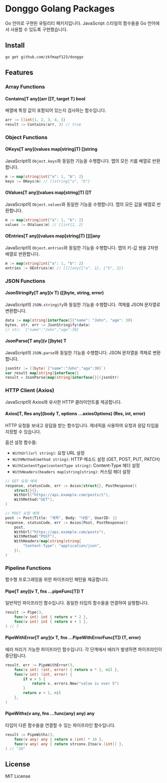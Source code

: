 # Donggo Golang Packages

Go 언어로 구현된 유틸리티 패키지입니다. JavaScript 스타일의 함수들을 Go 언어에서 사용할 수 있도록 구현했습니다.

## Install

```sh
go get github.com/zkfmapf123/donggo
```

## Features

### Array Functions

#### Contains[T any](arr []T, target T) bool
배열에 특정 값이 포함되어 있는지 검사하는 함수입니다.
```go
arr := []int{1, 2, 3, 4, 5}
result := Contains(arr, 3) // true
```

### Object Functions

#### OKeys[T any](values map[string]T) []string
JavaScript의 `Object.keys`와 동일한 기능을 수행합니다. 맵의 모든 키를 배열로 반환합니다.
```go
m := map[string]int{"a": 1, "b": 2}
keys := OKeys(m) // []string{"a", "b"}
```

#### OValues[T any](values map[string]T) []T
JavaScript의 `Object.values`와 동일한 기능을 수행합니다. 맵의 모든 값을 배열로 반환합니다.
```go
m := map[string]int{"a": 1, "b": 2}
values := OValues(m) // []int{1, 2}
```

#### OEntries[T any](values map[string]T) [][]any
JavaScript의 `Object.entries`와 동일한 기능을 수행합니다. 맵의 키-값 쌍을 2차원 배열로 반환합니다.
```go
m := map[string]int{"a": 1, "b": 2}
entries := OEntries(m) // [][]any{{"a", 1}, {"b", 2}}
```

### JSON Functions

#### JsonStringify[T any](v T) ([]byte, string, error)
JavaScript의 `JSON.stringify`와 동일한 기능을 수행합니다. 객체를 JSON 문자열로 변환합니다.
```go
data := map[string]interface{}{"name": "John", "age": 30}
bytes, str, err := JsonStringify(data)
// str: `{"name":"John","age":30}`
```

#### JsonParse[T any](v []byte) T
JavaScript의 `JSON.parse`와 동일한 기능을 수행합니다. JSON 문자열을 객체로 변환합니다.
```go
jsonStr := []byte(`{"name":"John","age":30}`)
var result map[string]interface{}
result = JsonParse[map[string]interface{}](jsonStr)
```

### HTTP Client (Axios)

JavaScript의 Axios와 유사한 HTTP 클라이언트를 제공합니다.

#### Axios[T, Res any](body T, options ...axiosOptions) (Res, int, error)
HTTP 요청을 보내고 응답을 받는 함수입니다. 제네릭을 사용하여 요청과 응답 타입을 지정할 수 있습니다.

옵션 설정 함수들:
- `WithUrl(url string)`: 요청 URL 설정
- `WithMethod(method string)`: HTTP 메소드 설정 (GET, POST, PUT, PATCH)
- `WithContentType(contentType string)`: Content-Type 헤더 설정
- `WithHeaders(headers map[string]string)`: 커스텀 헤더 설정

```go
// GET 요청 예제
response, statusCode, err := Axios[struct{}, PostResponse](
    struct{}{},
    WithUrl("https://api.example.com/posts/1"),
    WithMethod("GET"),
)

// POST 요청 예제
post := Post{Title: "제목", Body: "내용", UserID: 1}
response, statusCode, err := Axios[Post, PostResponse](
    post,
    WithUrl("https://api.example.com/posts"),
    WithMethod("POST"),
    WithHeaders(map[string]string{
        "Content-Type": "application/json",
    }),
)
```

### Pipeline Functions

함수형 프로그래밍을 위한 파이프라인 패턴을 제공합니다.

#### Pipe[T any](v T, fns ...pipeFunc[T]) T
일반적인 파이프라인 함수입니다. 동일한 타입의 함수들을 연결하여 실행합니다.
```go
result := Pipe(3,
    func(v int) int { return v * 2 },
    func(v int) int { return v + 1 },
) // 7
```

#### PipeWithError[T any](v T, fns ...PipeWithErrorFunc[T]) (T, error)
에러 처리가 가능한 파이프라인 함수입니다. 각 단계에서 에러가 발생하면 파이프라인이 중단됩니다.
```go
result, err := PipeWithError(3,
    func(v int) (int, error) { return v * 2, nil },
    func(v int) (int, error) { 
        if v > 5 {
            return v, errors.New("value is over 5")
        }
        return v + 1, nil 
    },
)
```

#### PipeWiths(v any, fns ...func(any) any) any
타입이 다른 함수들을 연결할 수 있는 파이프라인 함수입니다.
```go
result := PipeWiths(3,
    func(v any) any { return v.(int) * 10 },
    func(v any) any { return strconv.Itoa(v.(int)) },
) // "30"
```

## License

MIT License
